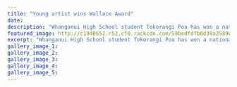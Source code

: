 ```yaml
---
title: "Young artist wins Wallace Award"
date: 
description: "Whanganui High School student Tokorangi Poa has won a national award for his artwork..."
featured_image: http://c1940652.r52.cf0.rackcdn.com/59bedfdfb8d39a258900009a/Tokorangi-Poa-Wallace-Award-16-Sept-chron.jpg
excerpt: "Whanganui High School student Tokorangi Poa has won a national award for his artwork."
gallery_image_1: 
gallery_image_2: 
gallery_image_3: 
gallery_image_4: 
gallery_image_5: 
---
```

